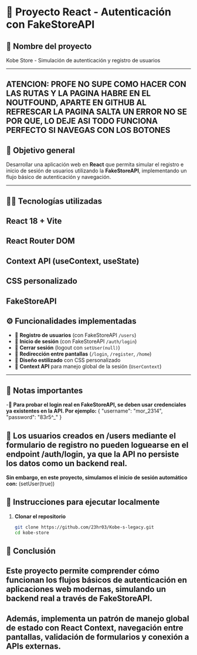 # 🏀 Proyecto React - Autenticación con FakeStoreAPI

## 📌 Nombre del proyecto
Kobe Store - Simulación de autenticación y registro de usuarios

---
##      ATENCION:  PROFE NO SUPE COMO HACER CON LAS RUTAS Y LA PAGINA HABRE EN EL NOUTFOUND, APARTE EN GITHUB AL REFRESCAR LA PAGINA SALTA UN ERROR NO SE POR QUE, LO DEJE ASI TODO FUNCIONA PERFECTO SI NAVEGAS CON LOS BOTONES

## 🎯 Objetivo general
Desarrollar una aplicación web en **React** que permita simular el registro e inicio de sesión de usuarios utilizando la **FakeStoreAPI**, implementando un flujo básico de autenticación y navegación.

---

## 👨‍💻 Tecnologías utilizadas

## React 18 + Vite

## React Router DOM

## Context API (useContext, useState)

## CSS personalizado

## FakeStoreAPI

## ⚙️ Funcionalidades implementadas
- 📄 **Registro de usuarios** (con FakeStoreAPI `/users`)
- 🔑 **Inicio de sesión** (con FakeStoreAPI `/auth/login`)
- 🚪 **Cerrar sesión** (logout con `setUser(null)`)
- 🔄 **Redirección entre pantallas** (`/login`, `/register`, `/home`)
- 🎨 **Diseño estilizado** con CSS personalizado
- 🧩 **Context API** para manejo global de la sesión (`UserContext`)

---

## 📝 Notas importantes
-🔑 **Para probar el login real en FakeStoreAPI, se deben usar credenciales ya existentes en la API. Por ejemplo:** {
  "username": "mor_2314",
  "password": "83r5^_"
}

## 👤 Los usuarios creados en /users mediante el formulario de registro no pueden loguearse en el endpoint /auth/login, ya que la API no persiste los datos como un backend real.
**Sin embargo, en este proyecto, simulamos el inicio de sesión automático con:** (setUser(true))

## 🚀 Instrucciones para ejecutar localmente

1. **Clonar el repositorio**
   ```bash
   git clone https://github.com/23hr03/Kobe-s-legacy.git
   cd kobe-store

## 📌 Conclusión
## Este proyecto permite comprender cómo funcionan los flujos básicos de autenticación en aplicaciones web modernas, simulando un backend real a través de FakeStoreAPI.
## Además, implementa un patrón de manejo global de estado con React Context, navegación entre pantallas, validación de formularios y conexión a APIs externas.
